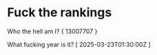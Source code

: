 # Fuck the rankings

Who the hell am I?
{ 13007707 }

What fucking year is it?
[ 2025-03-23T01:30:00Z ]
